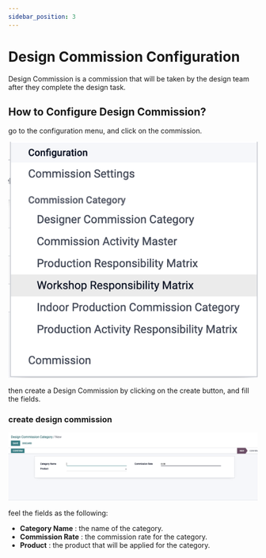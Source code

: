 ```yaml
---
sidebar_position: 3
---
```


# Design Commission Configuration

Design Commission is a commission that will be taken by the design team after they complete the design task.

## How to Configure Design Commission?

go to the configuration menu, and click on the commission.

![design configuration](./img/sales_configuration.png)

then create a Design Commission by clicking on the create button, and fill the fields.

### create design commission

![design commission](./img/design_commission_category.png)

feel the fields as the following:

- **Category Name** : the name of the category.
- **Commission Rate** : the commission rate for the category.
- **Product** : the product that will be applied for the category.
